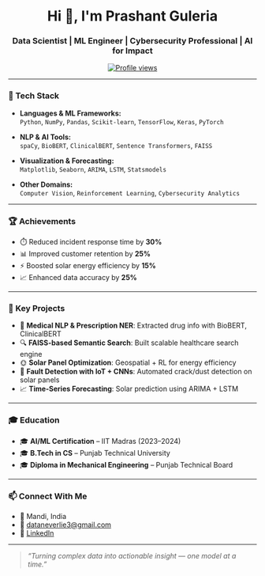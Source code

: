 <h1 align="center">Hi 👋, I'm Prashant Guleria</h1>
<h3 align="center">Data Scientist | ML Engineer | Cybersecurity Professional | AI for Impact</h3>

<p align="center">
  <a href="https://github.com/prashantguleria" target="_blank">
    <img src="https://komarev.com/ghpvc/?username=prashantguleria&label=Profile%20views&color=0e75b6&style=flat" alt="Profile views" />
  </a>
</p>

---

### 🔧 Tech Stack

- **Languages & ML Frameworks:**  
  `Python`, `NumPy`, `Pandas`, `Scikit-learn`, `TensorFlow`, `Keras`, `PyTorch`

- **NLP & AI Tools:**  
  `spaCy`, `BioBERT`, `ClinicalBERT`, `Sentence Transformers`, `FAISS`

- **Visualization & Forecasting:**  
  `Matplotlib`, `Seaborn`, `ARIMA`, `LSTM`, `Statsmodels`

- **Other Domains:**  
  `Computer Vision`, `Reinforcement Learning`, `Cybersecurity Analytics`

---

### 🏆 Achievements

- ⏱️ Reduced incident response time by **30%**
- 📊 Improved customer retention by **25%**
- ⚡ Boosted solar energy efficiency by **15%**
- 📈 Enhanced data accuracy by **25%**

---

### 📁 Key Projects

- 🧠 **Medical NLP & Prescription NER**: Extracted drug info with BioBERT, ClinicalBERT  
- 🔍 **FAISS-based Semantic Search**: Built scalable healthcare search engine  
- 🌞 **Solar Panel Optimization**: Geospatial + RL for energy efficiency  
- 🧪 **Fault Detection with IoT + CNNs**: Automated crack/dust detection on solar panels  
- 📈 **Time-Series Forecasting**: Solar prediction using ARIMA + LSTM

---

### 🎓 Education

- 🎓 **AI/ML Certification** – IIT Madras (2023–2024)  
- 🎓 **B.Tech in CS** – Punjab Technical University  
- 🎓 **Diploma in Mechanical Engineering** – Punjab Technical Board

---

### 📫 Connect With Me

- 📍 Mandi, India  
- 📧 [dataneverlie3@gmail.com](mailto:dataneverlie3@gmail.com)  
- 🔗 [LinkedIn](https://www.linkedin.com/in/prashant-singh-g-47a85b2b2)

---


> *“Turning complex data into actionable insight — one model at a time.”*

